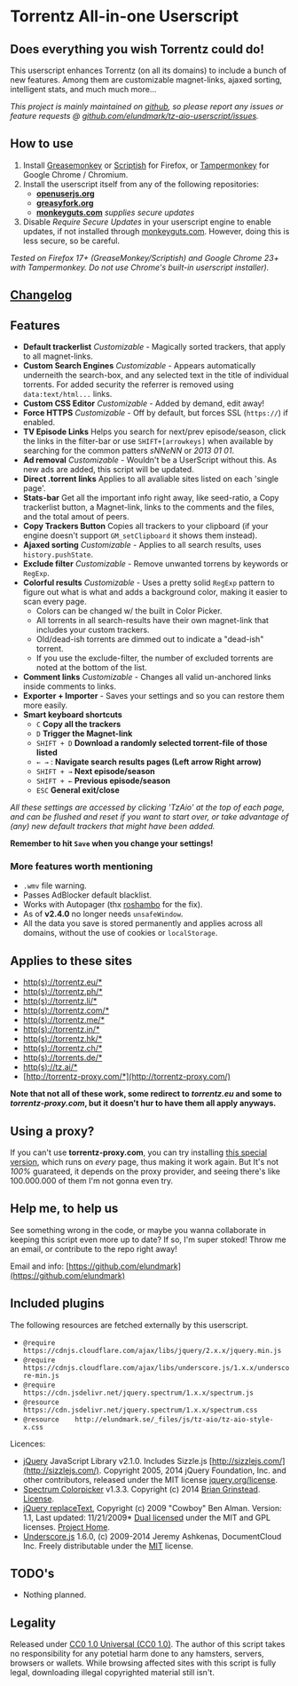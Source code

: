 # Torrentz All-in-one Userscript

## Does everything you wish Torrentz could do!

This userscript enhances Torrentz (on all its domains) to include a bunch of new features. Among them are customizable magnet-links, ajaxed sorting, intelligent stats, and much much more...

_This project is mainly maintained on [github](https://github.com/elundmark/tz-aio-userscript/), so please report any issues or feature requests @ [github.com/elundmark/tz-aio-userscript/issues](https://github.com/elundmark/tz-aio-userscript/issues)._

## How to use

1. Install [Greasemonkey](https://addons.mozilla.org/en-US/firefox/addon/greasemonkey/) or [Scriptish](https://addons.mozilla.org/en-US/firefox/addon/scriptish/) for Firefox, or [Tampermonkey](https://chrome.google.com/webstore/detail/dhdgffkkebhmkfjojejmpbldmpobfkfo) for Google Chrome / Chromium.
2. Install the userscript itself from any of the following repositories:
	* **[openuserjs.org](https://openuserjs.org/search/torrentz/scriptlist)**
	* **[greasyfork.org](https://greasyfork.org/scripts/search?q=torrentz)**
	* **[monkeyguts.com](https://monkeyguts.com/code.php?id=194)** _supplies secure updates_
3. Disable _Require Secure Updates_ in your userscript engine to enable updates, if not installed through [monkeyguts.com](https://monkeyguts.com/code.php?id=194). However, doing this is less secure, so be careful.

_Tested on Firefox 17+ (GreaseMonkey/Scriptish) and Google Chrome 23+ with Tampermonkey. Do not use Chrome's built-in userscript installer)._

## [Changelog](https://github.com/elundmark/tz-aio-userscript/blob/master/Changelog.md)

## Features

* **Default trackerlist**  _Customizable_ - Magically sorted trackers, that apply to all magnet-links.
* **Custom Search Engines**  _Customizable_ - Appears automatically underneith the search-box, and any selected text in the title of individual torrents. For added security the referrer is removed using `data:text/html...` links.
* **Custom CSS Editor** _Customizable_ - Added by demand, edit away!
* **Force HTTPS**  _Customizable_ - Off by default, but forces SSL (`https://`) if enabled.
* **TV Episode Links**  Helps you search for next/prev episode/season, click the links in the filter-bar or use `SHIFT+[arrowkeys]` when available by searching for the common patters _sNNeNN_ or _2013 01 01_.
* **Ad removal**  _Customizable_ - Wouldn't be a UserScript without this. As new ads are added, this script will be updated.
* **Direct .torrent links**  Applies to all avaliable sites listed on each 'single page'.
* **Stats-bar**  Get all the important info right away, like seed-ratio, a Copy trackerlist button, a Magnet-link, links to the comments and the files, and the total amout of peers.
* **Copy Trackers Button**  Copies all trackers to your clipboard (if your engine doesn't support `GM_setClipboard` it shows them instead).
* **Ajaxed sorting**  _Customizable_ - Applies to all search results, uses `history.pushState`.
* **Exclude filter**  _Customizable_ - Remove unwanted torrens by keywords or `RegExp`.
* **Colorful results**  _Customizable_ - Uses a pretty solid `RegExp` pattern to figure out what is what and adds a background color, making it easier to scan every page.
	* Colors can be changed w/ the built in Color Picker.
	* All torrents in all search-results have their own magnet-link that includes your custom trackers.
	* Old/dead-ish torrents are dimmed out to indicate a "dead-ish" torrent.
	* If you use the exclude-filter, the number of excluded torrents are noted at the bottom of the list.
* **Comment links**  _Customizable_ - Changes all valid un-anchored links inside comments to links.
* **Exporter + Importer** - Saves your settings and so you can restore them more easily.
* **Smart keyboard shortcuts**
	* `C` **Copy all the trackers**
	* `D` **Trigger the Magnet-link**
	* `SHIFT + D` **Download a randomly selected torrent-file of those listed**
	* `← →` : **Navigate search results pages (Left arrow Right arrow)**
	* `SHIFT + →` **Next episode/season**
	* `SHIFT + ←` **Previous episode/season**
	* `ESC` **General exit/close**

_All these settings are accessed by clicking 'TzAio' at the top of each page, and can be flushed and reset if you want to start over, or take advantage of (any) new default trackers that might have been added._

**Remember to hit `Save` when you change your settings!**

### More features worth mentioning

* `.wmv` file warning.
* Passes AdBlocker default blacklist.
* Works with Autopager (thx [roshambo](https://userscripts.org/users/143015) for the fix).
* As of **v2.4.0** no longer needs `unsafeWindow`.
* All the data you save is stored permanently and applies across all domains, without the use of cookies or `localStorage`.

## Applies to these sites

* [http(s)://torrentz.eu/*](https://torrentz.eu/)
* [http(s)://torrentz.ph/*](https://torrentz.ph/)
* [http(s)://torrentz.li/*](https://torrentz.li/)
* [http(s)://torrentz.com/*](https://torrentz.com/)
* [http(s)://torrentz.me/*](https://torrentz.me/)
* [http(s)://torrentz.in/*](https://torrentz.in/)
* [http(s)://torrentz.hk/*](https://torrentz.hk/)
* [http(s)://torrentz.ch/*](https://torrentz.ch/)
* [http(s)://torrents.de/*](https://torrents.de/)
* [http(s)://tz.ai/*](https://tz.ai/)
* [http://torrentz-proxy.com/*](http://torrentz-proxy.com/)

__Note that not all of these work, some redirect to _torrentz.eu_ and some to _torrentz-proxy.com_, but it doesn't hur to have them all apply anyways.__

## Using a proxy?

If you can't use **torrentz-proxy.com**, you can try installing [this special version](https://github.com/elundmark/tz-aio-userscript/raw/master/tz-aio.proxy-fix.user.js), which runs on _every_ page, thus making it work again. But It's not *100%* guarateed, it depends on the proxy provider, and seeing there's like 100.000.000 of them I'm not gonna even try.

## Help me, to help us

See something wrong in the code, or maybe you wanna collaborate in keeping this script even more up to date? If so, I'm super stoked! Throw me an email, or contribute to the repo right away!

Email and info: [https://github.com/elundmark](https://github.com/elundmark)

## Included plugins

The following resources are fetched externally by this userscript.

* `@require		https://cdnjs.cloudflare.com/ajax/libs/jquery/2.x.x/jquery.min.js`
* `@require		https://cdnjs.cloudflare.com/ajax/libs/underscore.js/1.x.x/underscore-min.js`
* `@require		https://cdn.jsdelivr.net/jquery.spectrum/1.x.x/spectrum.js`
* `@resource	https://cdn.jsdelivr.net/jquery.spectrum/1.x.x/spectrum.css`
* `@resource	http://elundmark.se/_files/js/tz-aio/tz-aio-style-x.css`

Licences:

* [jQuery](http://jquery.com/) JavaScript Library v2.1.0. Includes Sizzle.js [http://sizzlejs.com/](http://sizzlejs.com/). Copyright 2005, 2014 jQuery Foundation, Inc. and other contributors, released under the MIT license [jquery.org/license](http://jquery.org/license).
* [Spectrum Colorpicker](https://github.com/bgrins/spectrum) v1.3.3. Copyright (c) 2014 [Brian Grinstead](http://briangrinstead.com). [License](https://github.com/bgrins/spectrum/blob/master/LICENSE).
* [jQuery replaceText](http://github.com/cowboy/jquery-replacetext/), Copyright (c) 2009 "Cowboy" Ben Alman. Version: 1.1, Last updated: 11/21/2009* [Dual licensed](http://benalman.com/about/license/) under the MIT and GPL licenses. [Project Home](http://benalman.com/projects/jquery-replacetext-plugin/).
* [Underscore.js](http://underscorejs.org/) 1.6.0, (c) 2009-2014 Jeremy Ashkenas, DocumentCloud Inc. Freely distributable under the [MIT](http://www.opensource.org/licenses/mit-license.php) license.

## TODO's

* Nothing planned.

## Legality

Released under [CC0 1.0 Universal (CC0 1.0)](http://creativecommons.org/publicdomain/zero/1.0/).
The author of this script takes no responsibility for any potetial harm done to any hamsters, servers, browsers or wallets. While browsing affected sites with this script is fully legal, downloading illegal copyrighted material still isn't.